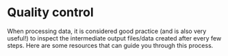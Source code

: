 # Quality control

When processing data, it is considered good practice (and is also very useful!) to inspect the intermediate output files/data created after every few steps. Here are some resources that can guide you through this process.
